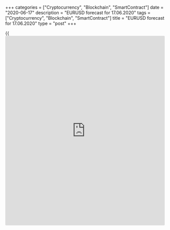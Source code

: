 +++
categories = ["Cryptocurrency", "Blockchain", "SmartContract"]
date = "2020-06-17"
description = "EURUSD forecast for 17.06.2020"
tags = ["Cryptocurrency", "Blockchain", "SmartContract"]
title = "EURUSD forecast for 17.06.2020"
type = "post"
+++

{{<iframe id="large-banner" src="https://www.bounty.group/#slide=25.0" width="100%" height="600" scrolling="no" style="border: 0px solid rgb(216, 221, 230); border-radius: 3px;">}}

June 17, 2020

June 17, 2020

Dollar: is the glass half-full or half-empty?Dmitri Demidenko

## The U.S. dollar is responsive to the market sentiment, optimistic or
pessimistic

If the glass is half full for Donald Trump, for Jerome Powell, it is
half empty. The Fed Chairman, during his speech to Congress, said a full
US economic recovery will not occur until the American people are sure
that the coronavirus epidemic has been brought under control. Despite an
improvement of some economic indicators, production and employment are
still below the pre-crisis levels. Besides, there is still great
uncertainty about the strength and the [terms](https://www.fintechee.com/terms/) of the US GDP rebound. Once
the central bank’s president suggested uncertainty, the US dollar has
strengthened. As I have stressed many times, all kinds of uncertainty
support safe-haven demand.

The Fed has managed to stabilize the US stock market using the huge
monetary stimulus. At present, however, the Federal Reserve seems to be
concerned about a too fast rally of the S&P 500. The epic rally of the
US stocks obviously includes a speculative element, the bubble is being
inflated, and, if there is a second wave of COVID-19, it will
immediately burst. The White House accuses Jerome Powell of being too
pessimistic, but the Fed’s president is a realist who realizes that it
is better to show restraint than build castles in the sky.

Financial markets are quite responsive to the speeches of the Fed’s
Chairman. The growth of retail sales in May by 17.7% M-o-M, which is the
best performance since the record began in 1992, has provided only
temporary support to the S&P 500. Investors still realize that the
indicator is below the pre-crisis level ($485 billion compared to $527
billion in February), and has contracted by 6.1% on an annual basis.
That is what Jerome Powell was talking about, there are already some
positive signs, but the general outlook is still grim.

 **Dynamics of US retail sales**

![LiteForex: EURUSD forecast for 17.06.2020][1]

 _Source: Bloomberg_

Therefore, the dollar is supported by uncertainty, and the euro buyers
are nervous ahead of the EU summit on June 18-19, where the fiscal
stimulus issues will be discussed. The French-German plan is adopted de
facto, but it is still to be legally approved. According to the German
government, the ECB actions should be explained to the German
Constitutional court by the Bundesbank. The Bundesbank, by the way, has
already presented all the benefits of the European QE on its [website](https://www.playgroundfx.com/blog/website-for-forex-trading/).

The inflation slowdown increases the risk of the QE expansion, which
won’t be the bullish factor for the [EUR/USD][2] as the euro-area
economy is recovering. According to Citigroup, the extra €600 billion
added by Christine Lagarde and her colleagues in early June do not meet
the borrowing needs of the euro-area countries. The ECB will have to
boost the QE by at least another €150 billion. Otherwise, Italy’s bond
yield will start rising again. The euro still has its flaws, but all the
problems can be solved.

 **Fiscal and monetary stimulus in the Eurozone**

![LiteForex: EURUSD forecast for 17.06.2020][3]

 _Source: Bloomberg_

The weak response of the S&P 500 to the US strong retail sales data is
the bad [news](https://www.letsplayfx.com/blog/forex-news-website/) for the [EUR/USD][2] bulls. Another negative factor is the
uncertainty around COVID-19 and the US economic rebound. However, if you
believe that the glass is half-full, you could bet on the breakout of
the top of the consolidation range 1.124-1.134.

* * *

P.S. Did you like my article? Share it in social networks: it will be
the best “thank you" :)

Ask me questions and comment below. I’ll be glad to answer your
questions and give necessary explanations.

 **Useful links:**

  * I recommend trying to trade with a reliable broker [here][4]. The system allows you to trade by yourself or copy successful traders from all across the globe.
  * Use my promo-code BLOG for getting deposit bonus 50% on LiteForex platform. Just enter this code in the appropriate field while [depositing][5] your trading account.
  * Telegram channel with high-quality analytics, Forex reviews, training articles, and other useful things for traders <t.me/liteforex>



## Price chart of EURUSD in real time mode

![Dollar: is the glass half-full or half-empty?][6]

The content of this article reflects the author’s opinion and does not
necessarily reflect the official position of LiteForex. The material
published on this page is provided for informational purposes only and
should not be considered as the provision of investment advice for the
purposes of Directive 2004/39/EC.

Rate this article:

{{value}}

( {{count}} {{title}} )

   1. cdn.liteforex.com/cache/uploads/blog_post/eurusd/retail-sales-17-06-20.jpg?w=30&s=511b2e03c84acc3f3e034d5c9a1b684b
   2. my.liteforex.com/trading/chart?symbol=EURUSD&returnUrl=true
   3. cdn.liteforex.com/cache/uploads/blog_post/eurusd/ecb-buying-17-06-20.jpg?w=30&s=1756934ca52f294e6e4df899de1cfe66
   4. my.liteforex.com/?category=analysts-opinions&slug=dollar-is-the-glass-half-full-or-half-empty&openPopup=%2Fregistration%2Fpopup&utm_source=blog&utm_medium=article&utm_campaign=bonus
   5. my.liteforex.com/deposit/?category=analysts-opinions&slug=dollar-is-the-glass-half-full-or-half-empty&promo_code=BLOG&utm_source=blog&utm_medium=article&utm_campaign=bonus
   6. cdn.liteforex.com/cache/uploads/blog_post/eurusd/liteforex-blog-eurusd-17-06-20.jpg?q=75&w=1000&s=bcf7fe27d114a2c96882b01252f6cc7e